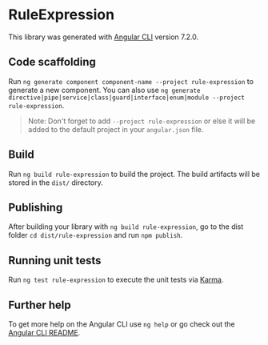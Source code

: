 # RuleExpression

This library was generated with [Angular CLI](https://github.com/angular/angular-cli) version 7.2.0.

## Code scaffolding

Run `ng generate component component-name --project rule-expression` to generate a new component. You can also use `ng generate directive|pipe|service|class|guard|interface|enum|module --project rule-expression`.
> Note: Don't forget to add `--project rule-expression` or else it will be added to the default project in your `angular.json` file. 

## Build

Run `ng build rule-expression` to build the project. The build artifacts will be stored in the `dist/` directory.

## Publishing

After building your library with `ng build rule-expression`, go to the dist folder `cd dist/rule-expression` and run `npm publish`.

## Running unit tests

Run `ng test rule-expression` to execute the unit tests via [Karma](https://karma-runner.github.io).

## Further help

To get more help on the Angular CLI use `ng help` or go check out the [Angular CLI README](https://github.com/angular/angular-cli/blob/master/README.md).
